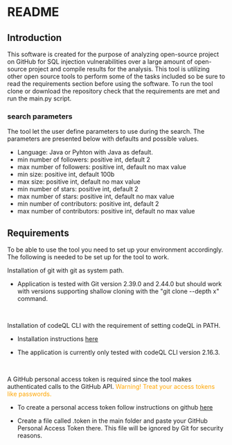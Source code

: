 # README

## Introduction
This software is created for the purpose of analyzing open-source project on GitHub for SQL injection vulnerabilities over a large amount of open-source project and compile results for the analysis. This tool is utilizing other open source tools to perform some of the tasks included so be sure to read the requirements section before using the software. To run the tool clone or download the repository check that the requirements are met and run the main.py script.

### search parameters
The tool let the user define parameters to use during the search. The parameters are presented below with defaults and possible values.  
*  Language: Java or Pyhton with Java as default.  
*  min number of followers: positive int, default 2
*  max number of followers: positive int, default no max value
*  min size: positive int, default 100b
*  max size: positive int, default no max value
*  min number of stars: positive int, default 2
*  max number of stars: positive int, default no max value
*  min number of contributors: positive int, default 2 
*  max number of contributors: positive int, default no max value

## Requirements
To be able to use the tool you need to set up your environment accordingly. The following is needed to be set up for the tool to work.

Installation of git with git as system path.  

*  Application is tested with Git version 2.39.0 and 2.44.0 but should work with versions supporting shallow cloning with the "git clone --depth x" command.

</br>

Installation of codeQL CLI with the requirement of setting codeQL in PATH.  

*  Installation instructions [here](https://docs.github.com/en/code-security/codeql-cli/getting-started-with-the-codeql-cli/setting-up-the-codeql-cli)  

*  The application is currently only tested with codeQL CLI version 2.16.3.

</br>

A GitHub personal access token is required since the tool makes authenticated calls to the GitHub API. <span style="color:orange">Warning! Treat your access tokens like passwords.</span>    

*  To create a personal access token follow instructions on github [here](https://docs.github.com/en/authentication/keeping-your-account-and-data-secure/managing-your-personal-access-tokens)    

*  Create a file called .token in the main folder and paste your GitHub Personal Access Token there. This file will be ignored by Git for security reasons.
